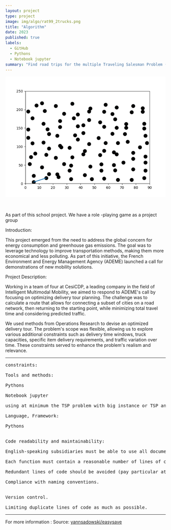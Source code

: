 ```yaml
---
layout: project
type: project
image: img/algo/rat99_2trucks.png
title: "Algorithm"
date: 2023
published: true
labels:
  - GitHub
  - Pythons
  - Notebook jupyter
summary: "Find road trips for the multiple Traveling Salesman Problem (mTSP)"
---
```


<p align="center"><img class="img" src="../img/algo/glouton.gif"></p><br>

As part of this school project. We have a role -playing game as a project group

Introduction:

This project emerged from the need to address the global concern for energy consumption and greenhouse gas emissions. The goal was to leverage technology to improve transportation methods, making them more economical and less polluting. As part of this initiative, the French Environment and Energy Management Agency (ADEME) launched a call for demonstrations of new mobility solutions.

Project Description:

Working in a team of four at CesiCDP, a leading company in the field of Intelligent Multimodal Mobility, we aimed to respond to ADEME's call by focusing on optimizing delivery tour planning. The challenge was to calculate a route that allows for connecting a subset of cities on a road network, then returning to the starting point, while minimizing total travel time and considering predicted traffic.

We used methods from Operations Research to devise an optimized delivery tour. The problem's scope was flexible, allowing us to explore various additional constraints such as delivery time windows, truck capacities, specific item delivery requirements, and traffic variation over time. These constraints served to enhance the problem's realism and relevance.

<hr>

<pre>
constraints:

Tools and methods:

Pythons

Notebook jupyter

using at minimum the TSP problem with big instance or TSP and add constraints.

Language, Framework:

Pythons


Code readability and maintainability:

English-speaking subsidiaries must be able to use all documents, lines of code and comments.

Each function must contain a reasonable number of lines of code.

Redundant lines of code should be avoided (pay particular attention when copying and pasting).

Compliance with naming conventions.


Version control.

Limiting duplicate lines of code as much as possible.
</pre>

<hr>
For more information :
Source: <a href="https://github.com/yannsadowski/Algorithm_mTSP"><i class="large github icon "></i>yannsadowski/easysave</a>


